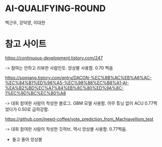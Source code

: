 # AI-QUALIFYING-ROUND



백근우, 강덕영, 이대한

# 참고 사이트
https://continuous-development.tistory.com/247

-> 참여는 안하고 리뷰한 사람인듯. 앙상블 사용함. 0.70 찍음

https://somjang.tistory.com/entry/DACON-%EC%8B%AC%EB%A6%AC-%EC%84%B1%ED%96%A5-%EC%98%88%EC%B8%A1-AI-%EA%B2%BD%EC%A7%84%EB%8C%80%ED%9A%8C-1%EC%9D%BC%EC%B0%A8

-> 대회 참여한 사람이 작성한 블로그. GBM 모델 사용함. 아무 튜닝 없이 ACU 0.77찍었다가 0.50로 급하강함.

https://github.com/ineed-coffee/vote_prediction_from_Machiavellism_test

-> 대회 참여한 사람이 작성한 깃허브. 역시 앙상블 사용함. 0.77찍음.



* 돌고 돌아 앙상블
